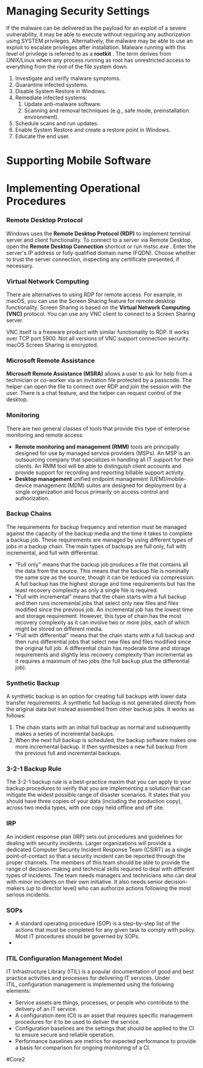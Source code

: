 # Managing Security Settings
If the malware can be delivered as the payload for an exploit of a severe vulnerability, it may be able to execute without requiring any authorization using SYSTEM privileges. Alternatively, the malware may be able to use an exploit to escalate privileges after installation. Malware running with this level of privilege is referred to as a **rootkit** . The term derives from UNIX/Linux where any process running as root has unrestricted access to everything from the root of the file system down.

1. Investigate and verify malware symptoms.
2. Quarantine infected systems.
3. Disable System Restore in Windows.
4. Remediate infected systems:
    1. Update anti-malware software.
    2. Scanning and removal techniques (e.g., safe mode, preinstallation environment).
5. Schedule scans and run updates.
6. Enable System Restore and create a restore point in Windows.
7. Educate the end user.

# Supporting Mobile Software

# Implementing Operational Procedures
### Remote Desktop Protocol

Windows uses the **Remote Desktop Protocol (RDP)** to implement terminal server and client functionality. To connect to a server via Remote Desktop, open the **Remote Desktop Connection** shortcut or run mstsc.exe . Enter the server's IP address or fully qualified domain name (FQDN). Choose whether to trust the server connection, inspecting any certificate presented, if necessary.

### Virtual Network Computing

There are alternatives to using RDP for remote access. For example, in macOS, you can use the Screen Sharing feature for remote desktop functionality. Screen Sharing is based on the **Virtual Network Computing (VNC)** protocol. You can use any VNC client to connect to a Screen Sharing server.

VNC itself is a freeware product with similar functionality to RDP. It works over TCP port 5900. Not all versions of VNC support connection security. macOS Screen Sharing is encrypted.

### Microsoft Remote Assistance

**Microsoft Remote Assistance (MSRA)** allows a user to ask for help from a technician or co-worker via an invitation file protected by a passcode. The helper can open the file to connect over RDP and join the session with the user. There is a chat feature, and the helper can request control of the desktop.

### Monitoring
There are two general classes of tools that provide this type of enterprise monitoring and remote access:

- **Remote monitoring and management (RMM)** tools are principally designed for use by managed service providers (MSPs). An MSP is an outsourcing company that specializes in handling all IT support for their clients. An RMM tool will be able to distinguish client accounts and provide support for recording and reporting billable support activity.
- **Desktop management** unified endpoint management (UEM)/mobile-device management (MDM) suites are designed for deployment by a single organization and focus primarily on access control and authorization.
### Backup Chains

The requirements for backup frequency and retention must be managed against the capacity of the backup media and the time it takes to complete a backup job. These requirements are managed by using different types of jobs in a backup chain. The main types of backups are full only, full with incremental, and full with differential:

- "Full only" means that the backup job produces a file that contains all the data from the source. This means that the backup file is nominally the same size as the source, though it can be reduced via compression. A full backup has the highest storage and time requirements but has the least recovery complexity as only a single file is required.
- "Full with incremental" means that the chain starts with a full backup and then runs incremental jobs that select only new files and files modified since the previous job. An incremental job has the lowest time and storage requirement. However, this type of chain has the most recovery complexity as it can involve two or more jobs, each of which might be stored on different media.
- "Full with differential" means that the chain starts with a full backup and then runs differential jobs that select new files and files modified since the original full job. A differential chain has moderate time and storage requirements and slightly less recovery complexity than incremental as it requires a maximum of two jobs (the full backup plus the differential job).
### Synthetic Backup

A synthetic backup is an option for creating full backups with lower data transfer requirements. A synthetic full backup is not generated directly from the original data but instead assembled from other backup jobs. It works as follows:

1. The chain starts with an initial full backup as normal and subsequently makes a series of incremental backups.
2. When the next full backup is scheduled, the backup software makes one more incremental backup. It then synthesizes a new full backup from the previous full and incremental backups.

### 3-2-1 Backup Rule

The 3-2-1 backup rule is a best-practice maxim that you can apply to your backup procedures to verify that you are implementing a solution that can mitigate the widest possible range of disaster scenarios. It states that you should have three copies of your data (including the production copy), across two media types, with one copy held offline and off site.

### IRP
An incident response plan (IRP) sets out procedures and guidelines for dealing with security incidents. Larger organizations will provide a dedicated Computer Security Incident Response Team (CSIRT) as a single point-of-contact so that a security incident can be reported through the proper channels. The members of this team should be able to provide the range of decision-making and technical skills required to deal with different types of incidents. The team needs managers and technicians who can deal with minor incidents on their own initiative. It also needs senior decision-makers (up to director level) who can authorize actions following the most serious incidents.

### SOPs
- A standard operating procedure (SOP) is a step-by-step list of the actions that must be completed for any given task to comply with policy. Most IT procedures should be governed by SOPs.
-

### ITIL Configuration Management Model

IT Infrastructure Library (ITIL) is a popular documentation of good and best practice activities and processes for delivering IT services. Under ITIL, configuration management is implemented using the following elements:

- Service assets are things, processes, or people who contribute to the delivery of an IT service.
- A configuration item (CI) is an asset that requires specific management procedures for it to be used to deliver the service.
- Configuration baselines are the settings that should be applied to the CI to ensure secure and reliable operation.
- Performance baselines are metrics for expected performance to provide a basis for comparison for ongoing monitoring of a CI.

#Core2